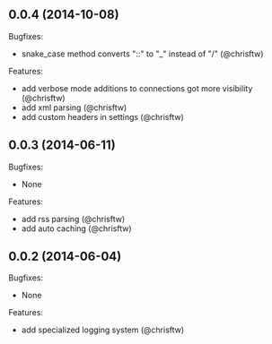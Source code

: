 ## 0.0.4 (2014-10-08)

Bugfixes:

  - snake_case method converts "::" to "_" instead of "/" (@chrisftw)

Features:

  - add verbose mode additions to connections got more visibility (@chrisftw)
  - add xml parsing (@chrisftw)
  - add custom headers in settings (@chrisftw)

## 0.0.3 (2014-06-11)

Bugfixes:

  - None

Features:

  - add rss parsing (@chrisftw)
  - add auto caching (@chrisftw)

## 0.0.2 (2014-06-04)

Bugfixes:

  - None

Features:

  - add specialized logging system (@chrisftw)
  